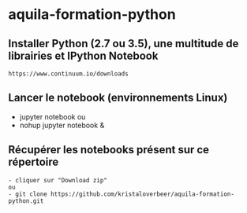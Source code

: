 # aquila-formation-python


## Installer Python (2.7 ou 3.5), une multitude de librairies et IPython Notebook


    https://www.continuum.io/downloads


## Lancer le notebook (environnements Linux)


   - jupyter notebook
   ou
   - nohup jupyter notebook &


## Récupérer les notebooks présent sur ce répertoire


    - cliquer sur "Download zip"
    ou
    - git clone https://github.com/kristaloverbeer/aquila-formation-python.git



